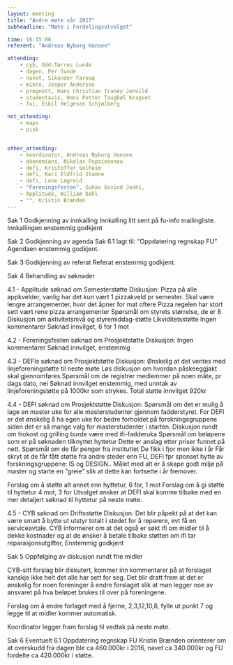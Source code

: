```yaml
---
layout: meeting
title: "Andre møte vår 2017"
subheadline: "Møte i Fordelingsutvalget"

time: 16:15:00
referent: "Andreas Nyborg Hansen"

attending:
    - cyb, Odd-Tørres Lunde
    - dagen, Per Sunde
    - navet, Sikander Farooq
    - mikro, Jesper Anderson
    - prognett, Hans Christian Tranøy Jenvild
    - studentavis, Hans Petter Taugbøl Kragset
    - fui, Eskil Helgesen Schjølberg

not_attending:
    - maps
    - pisk


other_attending:
    - koordinator, Andreas Nyborg Hansen
    - okonomians, Nikolas Papaioannou
    - defi, Kristoffer Solheim
    - defi, Kari Eldfrid Stamne
    - defi, Lone Lægreid
    - "Foreningsfesten", Suhas Govind Joshi,
    - Applitude, William Dahl
    - "", Kristin Brænden
---
```


Sak 1 Godkjenning av innkalling
Innkalling litt sent på fu-info mailingliste.
Innkallingen enstemmig godkjent

Sak 2 Godkjenning av agenda
Sak 6.1 lagt til: “Oppdatering regnskap FU”
Agendaen enstemmig godkjent.

Sak 3 Godkjenning av referat
Referat enstemmig godkjent.


Sak 4 Behandling av søknader

4.1 - Applitude søknad om Semesterstøtte
Diskusjon:
Pizza på alle appkvelder, vanlig har det kun vært 1 pizzakveld pr semester.
Skal være lengre arrangementer, hvor det åpner for mat oftere
Pizza regelen har stort sett vært rene pizza arrangementer
Spørsmål om styrets størrelse, de er 8
Diskusjon om aktivitetsnivå og styremiddag-støtte
Likviditetsstøtte
Ingen kommentarer
Søknad innvilget, 6 for 1 mot



4.2 - Foreningsfesten søknad om Prosjektstøtte
Diskusjon:
Ingen kommentarer
Søknad innvilget, enstemmig


4.3 - DEFIs søknad om Prosjektstøtte
Diskusjon:
Ønskelig at det ventes med linjeforeningstøtte til neste møte
Løs diskusjon om hvordan påskeeggjakt skal gjennomføres
Spørsmål om de registrer medlemmer på noen måte, pr dags dato, nei
Søknad innvilget enstemmig, med unntak av linjeforeningstøtte på 1000kr som strykes. Total støtte innvilget 920kr


4.4 - DEFI søknad om Prosjektstøtte
Diskusjon:
Spørsmål om det er mulig å lage en master uke for alle masterstudenter gjennom fadderstyret.
For DEFI  er det ønskelig å ha egen uke for bedre forholdet på forskningsgruppene siden det er så mange valg for masterstudenter i starten.
Diskusjon rundt om frokost og grilling burde være med ifi-fadderuka
Spørsmål om beløpene som er på søknaden tilknyttet hyttetur
Dette er anslag etter priser funnet på nett.
Spørsmål om de får penger fra instituttet
De fikk i fjor men ikke i år
Får skryt at de får fått støtte fra andre steder enn FU, DEFI fpr sponset hytte av forskningsgruppene: IS og DESIGN..
Målet med alt er å skape godt miljø på master og starte en “greie” slik at dette kan fortsette i år fremover.

Forslag om å støtte alt annet enn hyttetur, 6 for, 1 mot
Forslag om å gi støtte til hyttetur 4 mot, 3 for
Utvalget ønsker at DEFI skal komme tilbake med en mer detaljert søknad til hyttetur på neste møte.

4.5 - CYB søknad om Driftsstøtte
Diskusjon:
Det blir påpekt på at det kan være smart å bytte ut utstyr totalt i stedet for å reparere, evt få en serviceavtale.
CYB informerer om at det også er søkt ifi om midler til å dekke kostnader og at de ønsker å betale tilbake støtten om ifi tar reparasjonsutgifter,
Enstemmig godkjent

Sak 5 Oppfølging av diskusjon rundt frie midler

CYB-sitt forslag blir diskutert, kommer inn kommentarer på at forslaget kanskje ikke helt det alle har sett for seg. Det blir dratt frem at det er ønskelig for noen foreninger å endre forslaget slik at man legger noe av ansvaret på hva beløpet brukes til over på foreningene.

Forslag om å endre forlaget med å fjerne, 2,3,12,10,8, fylle ut punkt 7 og legge til at midler kommer automatisk.

Koordinator legger fram forslag til vedtak på neste møte.


Sak 6 Eventuelt
      6.1    Oppdatering regnskap FU
Kristin Brænden orienterer om at overskudd fra dagen ble ca 460.000kr i 2016, navet ca 340.000kr og FU fordelte ca 420.000kr i støtte.
